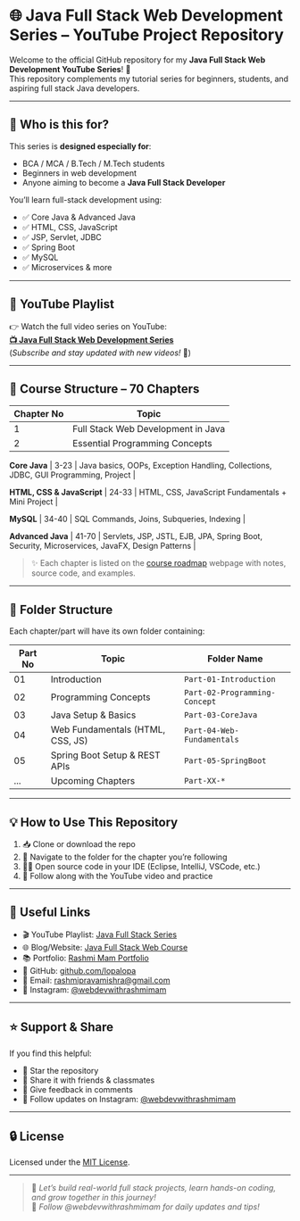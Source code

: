 # 🌐 Java Full Stack Web Development Series – YouTube Project Repository

Welcome to the official GitHub repository for my **Java Full Stack Web Development YouTube Series**! 🎉  
This repository complements my tutorial series for beginners, students, and aspiring full stack Java developers.

---

## 📌 Who is this for?

This series is **designed especially for**:

- BCA / MCA / B.Tech / M.Tech students
- Beginners in web development
- Anyone aiming to become a **Java Full Stack Developer**

You’ll learn full-stack development using:

- ✅ Core Java & Advanced Java
- ✅ HTML, CSS, JavaScript
- ✅ JSP, Servlet, JDBC
- ✅ Spring Boot
- ✅ MySQL
- ✅ Microservices & more

---

## 🎥 YouTube Playlist

👉 Watch the full video series on YouTube:  
**[📺 Java Full Stack Web Development Series](https://lopalopa.github.io/java-fullstack-series/Part-02-Programming-Concept/)**  
(*Subscribe and stay updated with new videos!* 🔔)

---

## 🌱 Course Structure – 70 Chapters

| Chapter No | Topic |
|------------|-------|
| 1 | Full Stack Web Development in Java |
| 2 | Essential Programming Concepts |

**Core Java**
| 3-23 | Java basics, OOPs, Exception Handling, Collections, JDBC, GUI Programming, Project |

**HTML, CSS & JavaScript**
| 24-33 | HTML, CSS, JavaScript Fundamentals + Mini Project |

**MySQL**
| 34-40 | SQL Commands, Joins, Subqueries, Indexing |

**Advanced Java**
| 41-70 | Servlets, JSP, JSTL, EJB, JPA, Spring Boot, Security, Microservices, JavaFX, Design Patterns |

> ✨ Each chapter is listed on the [course roadmap](https://lopalopa.github.io/java-fullstack-series/Part-02-Programming-Concept/) webpage with notes, source code, and examples.

---

## 📁 Folder Structure

Each chapter/part will have its own folder containing:

| Part No | Topic                            | Folder Name                           |
|---------|----------------------------------|----------------------------------------|
| 01      | Introduction                     | `Part-01-Introduction`                 |
| 02      | Programming Concepts             | `Part-02-Programming-Concept`          |
| 03      | Java Setup & Basics              | `Part-03-CoreJava`                     |
| 04      | Web Fundamentals (HTML, CSS, JS) | `Part-04-Web-Fundamentals`            |
| 05      | Spring Boot Setup & REST APIs    | `Part-05-SpringBoot`                  |
| ...     | Upcoming Chapters                | `Part-XX-*`                            |

---

## 💡 How to Use This Repository

1. 📥 Clone or download the repo
2. 📁 Navigate to the folder for the chapter you’re following
3. 🧑‍💻 Open source code in your IDE (Eclipse, IntelliJ, VSCode, etc.)
4. 🔄 Follow along with the YouTube video and practice

---

## 🔗 Useful Links

- 🎬 YouTube Playlist: [Java Full Stack Series](https://lopalopa.github.io/java-fullstack-series/Part-02-Programming-Concept/)
- 🌐 Blog/Website: [Java Full Stack Web Course](https://lopalopa.github.io/java-fullstack-series/)
- 📚 Portfolio: [Rashmi Mam Portfolio](https://lopalopa.github.io/freelancer-portfolio/)
- 🧠 GitHub: [github.com/lopalopa](https://github.com/lopalopa)
- 📧 Email: rashmipravamishra@gmail.com
- 📸 Instagram: [@webdevwithrashmimam](https://www.instagram.com/webdevwithrashmimam)

---

## ⭐ Support & Share

If you find this helpful:

- 🌟 Star the repository
- 🤝 Share it with friends & classmates
- 💬 Give feedback in comments
- 🧵 Follow updates on Instagram: [@webdevwithrashmimam](https://www.instagram.com/webdevwithrashmimam)

---

## 🔒 License

Licensed under the [MIT License](LICENSE).

---

> 🚀 _Let’s build real-world full stack projects, learn hands-on coding, and grow together in this journey!_  
> 💪 _Follow @webdevwithrashmimam for daily updates and tips!_

